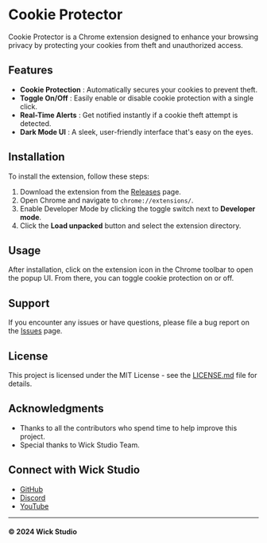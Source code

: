 # Cookie Protector

Cookie Protector is a Chrome extension designed to enhance your browsing privacy by protecting your cookies from theft and unauthorized access.

## Features

- **Cookie Protection** : Automatically secures your cookies to prevent theft.
- **Toggle On/Off** : Easily enable or disable cookie protection with a single click.
- **Real-Time Alerts** : Get notified instantly if a cookie theft attempt is detected.
- **Dark Mode UI** : A sleek, user-friendly interface that's easy on the eyes.

## Installation

To install the extension, follow these steps:

1. Download the extension from the [Releases](https://github.com/wickstudio/cookie-protector/releases) page.
2. Open Chrome and navigate to `chrome://extensions/`.
3. Enable Developer Mode by clicking the toggle switch next to **Developer mode**.
4. Click the **Load unpacked** button and select the extension directory.

## Usage

After installation, click on the extension icon in the Chrome toolbar to open the popup UI. From there, you can toggle cookie protection on or off.

## Support

If you encounter any issues or have questions, please file a bug report on the [Issues](https://github.com/wickstudio/cookie-protector/issues) page.

## License

This project is licensed under the MIT License - see the [LICENSE.md](LICENSE) file for details.

## Acknowledgments

- Thanks to all the contributors who spend time to help improve this project.
- Special thanks to Wick Studio Team.

## Connect with Wick Studio

- [GitHub](https://github.com/wickstudio)
- [Discord](https://discord.gg/wicks)
- [YouTube](https://www.youtube.com/@wick_studio)

---

#### © 2024 Wick Studio